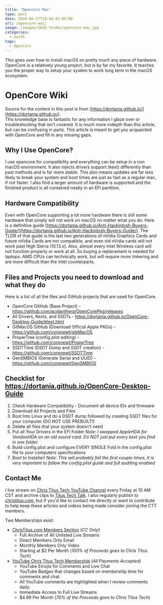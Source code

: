 ```yaml
---
title: "Opencore Mac"
type: post
date: 2020-06-27T19:44:42-05:00
url: /opencore-mac/
image: /images/2020-thumbs/opencore-mac.jpg
categories:
  - macOS 
tags:
  - OpenCore
---
```

This goes over how to install macOS on pretty much any piece of hardware.<!--more--> OpenCore is a relatively young project, but is by far my favorite. It teaches you the proper way to setup your system to work long term in the macOS ecosystem.

# OpenCore Wiki
Source for the content in this post is from [https://dortania.github.io/](https://dortania.github.io/).  
This knowledge base is fantastic for any information I glaze over or troubleshooting that isn't covered. It is much more indepth than this article, but can be confusing in parts. This article is meant to get you acquainted with OpenCore and fill in any missing gaps. 

## Why I Use OpenCore?
I use opencore for compatibility and everything can be setup in a non macOS environment. It also injects drivers support (kext) differently than past methods and is far more stable.
This also means updates are far less likely to break your system and boot times are just as fast as a regular mac, if not faster. 
I also find a larger amount of hardware is supported and the finished product is all contained neatly in an EFI partition.

## Hardware Compatibility
Even with OpenCore supporting a lot more hardware there is still some hardware that simply will not work on macOS no matter what you do. Here is a definitive guide [https://dortania.github.io/Anti-Hackintosh-Buyers-Guide/](https://dortania.github.io/Anti-Hackintosh-Buyers-Guide/).
The TLDR of that guide is the last two generations of nVidia Graphics Cards and future nVidia Cards are not compatible, and even old nVidia cards will not work past High Sierra (10.13.x). Also, almost every Intel Wireless card will not function properly or work at all. So buying a replacement is needed for laptops. 
AMD CPUs can technically work, but will require more tinkering and are more difficult than the Intel counterparts. 

## Files and Projects you need to download and what they do
Here is a list of all the files and GitHub projects that are used for OpenCore.

  - OpenCore GitHub (Base Project) - https://github.com/acidanthera/OpenCorePkg/releases
  - All Drivers, Kexts, and SSDTs - https://dortania.github.io/OpenCore-Desktop-Guide/ktext.html
  - GitMacOS GitHub (Download Official Apple PKGs) - https://github.com/corpnewt/gibMacOS
  - ProperTree (config.plist editing) - https://github.com/corpnewt/ProperTree
  - SSDTTime (DSDT Dump and SSDT creation) - https://github.com/corpnewt/SSDTTime
  - GenSMBIOS (Generate Serial and UUID) - https://github.com/corpnewt/GenSMBIOS

## Checklist for https://dortania.github.io/OpenCore-Desktop-Guide
1. Check Hardware Compatibility - Document all device IDs and firmware
2. Download All Projects and Files
3. Boot Into Linux and do a DSDT dump followed by creating SSDT files for your computer (DO NOT USE PREBUILT!)
4. Delete all files that your system doesn't need
5. Put all Your Drivers in the EFI Folder *Note: I swapped AppleHDA for VoodooHDA on an old sound card. Do NOT just put every kext you find in one folder.*
6. Build config.plist and configure EVERY SINGLE Fold in the config.plist file to your computers specifications
7. Boot to Installer! *Note: This will probably fail the first couple times, it is very important to follow the config.plist guide and full auditing enabled*

## Contact Me

I live stream on [Chris Titus Tech YouTube Channel][1] every Friday at 10 AM CST and archive clips to [Titus Tech Talk][2]. I also regularly publish to [christitus.com][3], but if you'd like to contact me directly or want to contribute to help keep these articles and videos being made consider joining the CTT members. 

Two Memberships exist:
- [ChrisTitus.com Members Section][4] (_CC Only_)
  - Full Archive of All Unlisted Live Streams
  - Direct Members Only Email
  - Monthly Members Only Video
  - Starting at $2 Per Month (_100% of Proceeds goes to Chris Titus Tech_)
- [YouTube Chris Titus Tech Membership][5] (_All Payments Accepted_)
  - YouTube Emojis for Comments and Live Chat
  - YouTube Badges that changes based on membership time for comments and chat.
  - All YouTube comments are highlighted when I review comments daily. 
  - Immediate Access to Full Live Streams
  - $4.99 Per Month (_70% of the Proceeds goes to Chris Titus Tech_)

 [1]: https://www.youtube.com/c/ChrisTitusTech
 [2]: https://www.youtube.com/c/ChrisTitusTechStreams
 [3]: https://christitus.com/
 [4]: https://christitus.com/members
 [5]: https://links.christitus.com/join